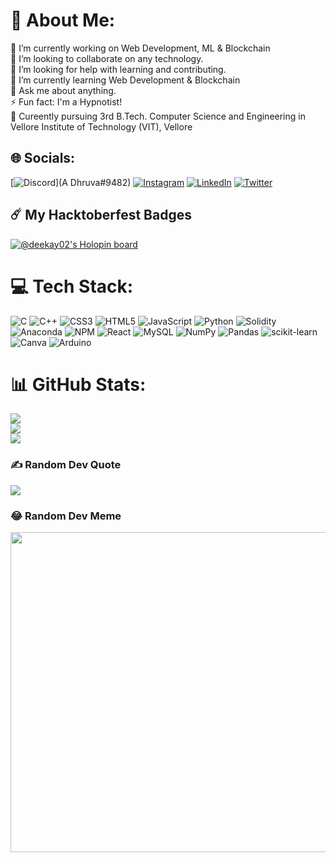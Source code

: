 # 💫 About Me:
🔭 I’m currently working on Web Development, ML & Blockchain <br>👯 I’m looking to collaborate on any technology.<br>🤝 I’m looking for help with learning and contributing.<br>🌱 I’m currently learning Web Development & Blockchain <br>💬 Ask me about anything.<br>⚡ Fun fact: I'm a Hypnotist!<br>🏫 Cureently pursuing 3rd B.Tech. Computer Science and Engineering in Vellore Institute of Technology (VIT), Vellore


## 🌐 Socials:
[![Discord](https://img.shields.io/badge/Discord-%237289DA.svg?logo=discord&logoColor=white)](A Dhruva#9482) [![Instagram](https://img.shields.io/badge/Instagram-%23E4405F.svg?logo=Instagram&logoColor=white)](https://instagram.com/pyro_luminosity_praxis) [![LinkedIn](https://img.shields.io/badge/LinkedIn-%230077B5.svg?logo=linkedin&logoColor=white)](https://linkedin.com/in/adhruva) [![Twitter](https://img.shields.io/badge/Twitter-%231DA1F2.svg?logo=Twitter&logoColor=white)](https://twitter.com/@adhruva2002) 

## ☄️ My Hacktoberfest Badges

[![@deekay02's Holopin board](https://holopin.me/deekay02)](https://www.holopin.io/@deekay02)
<br>

# 💻 Tech Stack:
![C](https://img.shields.io/badge/c-%2300599C.svg?style=for-the-badge&logo=c&logoColor=white) ![C++](https://img.shields.io/badge/c++-%2300599C.svg?style=for-the-badge&logo=c%2B%2B&logoColor=white) ![CSS3](https://img.shields.io/badge/css3-%231572B6.svg?style=for-the-badge&logo=css3&logoColor=white) ![HTML5](https://img.shields.io/badge/html5-%23E34F26.svg?style=for-the-badge&logo=html5&logoColor=white) ![JavaScript](https://img.shields.io/badge/javascript-%23323330.svg?style=for-the-badge&logo=javascript&logoColor=%23F7DF1E) ![Python](https://img.shields.io/badge/python-3670A0?style=for-the-badge&logo=python&logoColor=ffdd54) ![Solidity](https://img.shields.io/badge/Solidity-%23363636.svg?style=for-the-badge&logo=solidity&logoColor=white) ![Anaconda](https://img.shields.io/badge/Anaconda-%2344A833.svg?style=for-the-badge&logo=anaconda&logoColor=white) ![NPM](https://img.shields.io/badge/NPM-%23000000.svg?style=for-the-badge&logo=npm&logoColor=white) ![React](https://img.shields.io/badge/react-%2320232a.svg?style=for-the-badge&logo=react&logoColor=%2361DAFB) ![MySQL](https://img.shields.io/badge/mysql-%2300f.svg?style=for-the-badge&logo=mysql&logoColor=white) ![NumPy](https://img.shields.io/badge/numpy-%23013243.svg?style=for-the-badge&logo=numpy&logoColor=white) ![Pandas](https://img.shields.io/badge/pandas-%23150458.svg?style=for-the-badge&logo=pandas&logoColor=white) ![scikit-learn](https://img.shields.io/badge/scikit--learn-%23F7931E.svg?style=for-the-badge&logo=scikit-learn&logoColor=white) ![Canva](https://img.shields.io/badge/Canva-%2300C4CC.svg?style=for-the-badge&logo=Canva&logoColor=white) ![Arduino](https://img.shields.io/badge/-Arduino-00979D?style=for-the-badge&logo=Arduino&logoColor=white)
# 📊 GitHub Stats:
![](https://github-readme-stats.vercel.app/api?username=DeeKay02&theme=chartreuse-dark&hide_border=false&include_all_commits=true&count_private=true)<br/>
![](https://github-readme-streak-stats.herokuapp.com/?user=DeeKay02&theme=chartreuse-dark&hide_border=false)<br/>
![](https://github-readme-stats.vercel.app/api/top-langs/?username=DeeKay02&theme=chartreuse-dark&hide_border=false&include_all_commits=true&count_private=true&layout=compact)

### ✍️ Random Dev Quote
![](https://quotes-github-readme.vercel.app/api?type=horizontal&theme=tokyonight)

### 😂 Random Dev Meme
<img src="https://random-memer.herokuapp.com/" width="512px"/>
